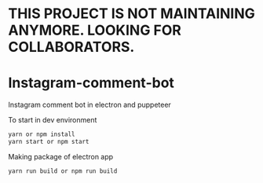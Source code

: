 # THIS PROJECT IS NOT MAINTAINING ANYMORE. LOOKING FOR COLLABORATORS.
# Instagram-comment-bot
Instagram comment bot in electron and puppeteer

To start in dev environment
``` js
yarn or npm install
yarn start or npm start
```
Making package of electron app
``` js
yarn run build or npm run build
```
